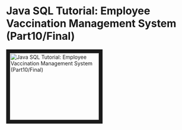# Java SQL Tutorial:  Employee Vaccination Management System (Part10/Final)
<a href="http://www.youtube.com/watch?feature=player_embedded&v=4MzQoN0v8TY" target="_blank"><img src="http://img.youtube.com/vi/4MzQoN0v8TY/0.jpg" alt="Java SQL Tutorial:  Employee Vaccination Management System (Part10/Final)" width="240" height="180" border="10" /></a>
